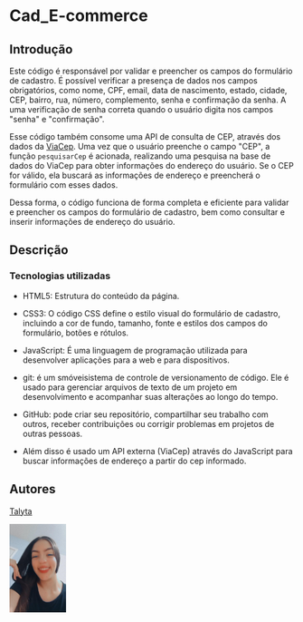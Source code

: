 # Cad_E-commerce

## Introdução
Este código é responsável por validar e preencher os campos do formulário de cadastro. É possível verificar a presença de dados nos campos obrigatórios, como nome, CPF, email, data de nascimento, estado, cidade, CEP, bairro, rua, número, complemento, senha e confirmação da senha. A uma verificação de senha correta quando o usuário digita nos campos "senha" e "confirmação".

Esse código também consome uma API de consulta de CEP, através dos dados da [ViaCep](https://viacep.com.br/). Uma vez que o usuário preenche o campo "CEP", a função `pesquisarCep` é acionada, realizando uma pesquisa na base de dados do ViaCep para obter informações do endereço do usuário. Se o CEP for válido, ela buscará as informações de endereço e preencherá o formulário com esses dados.

Dessa forma, o código funciona de forma completa e eficiente para validar e preencher os campos do formulário de cadastro, bem como consultar e inserir informações de endereço do usuário.

## Descrição


### Tecnologias utilizadas

- HTML5: Estrutura do conteúdo da página.
- CSS3: O código CSS define o estilo visual do formulário de cadastro, incluindo a cor de fundo, tamanho, fonte e estilos dos campos do formulário, botões e rótulos.
- JavaScript: É uma linguagem de programação utilizada para desenvolver aplicações para a web e para dispositivos.
- git: é um smóveisistema de controle de versionamento de código. Ele é usado para gerenciar arquivos de texto de um projeto em desenvolvimento e acompanhar suas alterações ao longo do tempo. 
- GitHub: pode criar seu repositório, compartilhar seu trabalho com outros, receber contribuições ou corrigir problemas em projetos de outras pessoas.

- Além disso é usado um API externa (ViaCep) através do JavaScript para buscar informações de endereço a partir do cep informado.

## Autores

[Talyta](https://github.com/poxxataly26/Cad_E-commerce/blob/main/img/foto.jpeg) 

<img src="https://github.com/poxxataly26/Cad_E-commerce/blob/main/img/foto.jpeg" width="100px">
